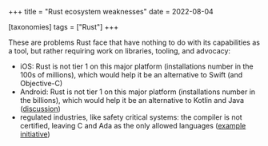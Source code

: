 +++
title = "Rust ecosystem weaknesses"
date = 2022-08-04

[taxonomies]
tags = ["Rust"]
+++

These are problems Rust face that have nothing to do with its
capabilities as a tool,
but rather requiring work on libraries, tooling, and advocacy:

- iOS: Rust is not tier 1 on this major platform
  (installations number in the 100s of millions),
  which would help it be an alternative to Swift (and Objective-C)
- Android: Rust is not tier 1 on this major platform
  (installations number in the billions),
  which would help it be an alternative to Kotlin and Java
  ([discussion])
- regulated industries, like safety critical systems:
  the compiler is not certified, leaving C and Ada as the only allowed languages
  ([example initiative])

[example initiative]: https://ferrous-systems.com/blog/ferrocene-language-specification
[discussion]: https://github.com/android/ndk/issues/1742
